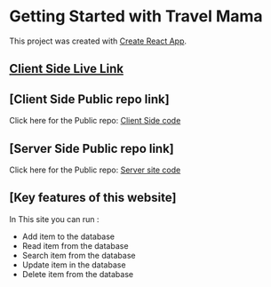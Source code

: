 # Getting Started with Travel Mama

This project was created with [Create React App](https://infinite-everglades-57126.herokuapp.com).
## [Client Side Live Link](https://dream-cycle-store-kcp.firebaseapp.com/)

## [Client Side Public repo link]
Click here for the Public repo: [Client Side code](https://github.com/samoudud/dream-cycle-store-client-side)



## [Server Side Public repo link]
Click here for the Public repo: [Server site code](https://github.com/samoudud/dream-cycle-store-server-side)


## [Key features of this website]
In This site you can run :
- Add item to the database
- Read item from the database
- Search item from the database
- Update item in the database
- Delete item from the database

    
    